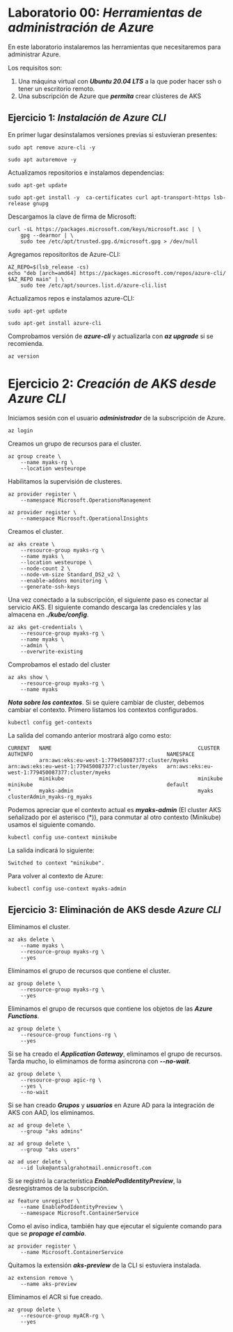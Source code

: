 # Laboratorio 00: ***Herramientas de administración de Azure***
 
En este laboratorio instalaremos las herramientas que necesitaremos para administrar Azure.

Los requisitos son:

1. Una máquina virtual con ***Ubuntu 20.04 LTS*** a la que poder hacer ssh o tener un escritorio remoto.
2. Una subscripción de Azure que ***permita*** crear clústeres de AKS


## Ejercicio 1: ***Instalación de Azure CLI***

En primer lugar desinstalamos versiones previas si estuvieran presentes:

```
sudo apt remove azure-cli -y
```
```
sudo apt autoremove -y
```

Actualizamos repositorios e instalamos dependencias:

```
sudo apt-get update
```
```
sudo apt-get install -y  ca-certificates curl apt-transport-https lsb-release gnupg
```

Descargamos la clave de firma de Microsoft:

```
curl -sL https://packages.microsoft.com/keys/microsoft.asc | \
    gpg --dearmor | \
    sudo tee /etc/apt/trusted.gpg.d/microsoft.gpg > /dev/null
```

Agregamos repositoritos de Azure-CLI:

```
AZ_REPO=$(lsb_release -cs) 
echo "deb [arch=amd64] https://packages.microsoft.com/repos/azure-cli/ $AZ_REPO main" | \
    sudo tee /etc/apt/sources.list.d/azure-cli.list
```

Actualizamos repos e instalamos azure-CLI:

```
sudo apt-get update
```
```
sudo apt-get install azure-cli
```

Comprobamos versión de ***azure-cli*** y actualizarla con ***az upgrade*** si se recomienda.

```
az version
```

# Ejercicio 2: ***Creación de AKS desde Azure CLI*** 

Iniciamos sesión con el usuario ***administrador*** de la subscripción de Azure.

```
az login
```

Creamos un grupo de recursos para el cluster.

```
az group create \
    --name myaks-rg \
    --location westeurope
```

Habilitamos la supervisión de clusteres.

```
az provider register \
    --namespace Microsoft.OperationsManagement

az provider register \
    --namespace Microsoft.OperationalInsights
```


Creamos el cluster. 

```
az aks create \
    --resource-group myaks-rg \
    --name myaks \
    --location westeurope \
    --node-count 2 \
    --node-vm-size Standard_DS2_v2 \
    --enable-addons monitoring \
    --generate-ssh-keys
```

Una vez conectado a la subscripción, el siguiente paso es conectar al servicio AKS. El siguiente comando descarga las credenciales y las almacena en ***./kube/config***.

```
az aks get-credentials \
    --resource-group myaks-rg \
    --name myaks \
    --admin \
    --overwrite-existing
```

Comprobamos el estado del cluster

```
az aks show \
    --resource-group myaks-rg \
    --name myaks
```

***Nota sobre los contextos***. Si se quiere cambiar de cluster, debemos cambiar el contexto. Primero listamos los contextos configurados.

```
kubectl config get-contexts
```

La salida del comando anterior mostrará algo como esto:
```
CURRENT   NAME                                               CLUSTER                                            AUTHINFO                                           NAMESPACE
          arn:aws:eks:eu-west-1:779450087377:cluster/myeks   arn:aws:eks:eu-west-1:779450087377:cluster/myeks   arn:aws:eks:eu-west-1:779450087377:cluster/myeks   
          minikube                                           minikube                                           minikube                                           default
*         myaks-admin                                        myaks                                              clusterAdmin_myaks-rg_myaks  
```

Podemos apreciar que el contexto actual es ***myaks-admin*** (El cluster AKS señalizado por el asterisco (*)), para conmutar al otro contexto (Minikube) usamos el siguiente comando.

```
kubectl config use-context minikube
```

La salida indicará lo siguiente:

```
Switched to context "minikube".
```

Para volver al contexto de Azure:

```
kubectl config use-context myaks-admin
```


## Ejercicio 3: Eliminación de AKS desde ***Azure CLI***

Eliminamos el cluster.

```
az aks delete \
    --name myaks \
    --resource-group myaks-rg \
    --yes
```

Eliminamos el grupo de recursos que contiene el cluster.

```
az group delete \
    --resource-group myaks-rg \
    --yes
```

Eliminamos el grupo de recursos que contiene los objetos de las ***Azure Functions***.

```
az group delete \
    --resource-group functions-rg \
    --yes
```

Si se ha creado el ***Application Gateway***, eliminamos el grupo de recursos. Tarda mucho, lo eliminamos de forma asíncrona con ***--no-wait***.

```
az group delete \
    --resource-group agic-rg \
    --yes \
    --no-wait
```

Si se han creado ***Grupos*** y ***usuarios*** en Azure AD para la integración de AKS con AAD, los eliminamos.

```
az ad group delete \
    --group "aks admins"

az ad group delete \
    --group "aks users"

az ad user delete \
    --id luke@antsalgrahotmail.onmicrosoft.com
```

Si se registró la característica ***EnablePodIdentityPreview***, la desregistramos de la subscripción.

```
az feature unregister \
    --name EnablePodIdentityPreview \
    --namespace Microsoft.ContainerService
```

Como el aviso indica, también hay que ejecutar el siguiente comando para que se ***propage el cambio***.

```
az provider register \
    --name Microsoft.ContainerService
```

Quitamos la extensión ***aks-preview*** de la CLI si estuviera instalada.

```
az extension remove \
    --name aks-preview
```

Eliminamos el ACR si fue creado.

```
az group delete \
    --resource-group myACR-rg \
    --yes
```
